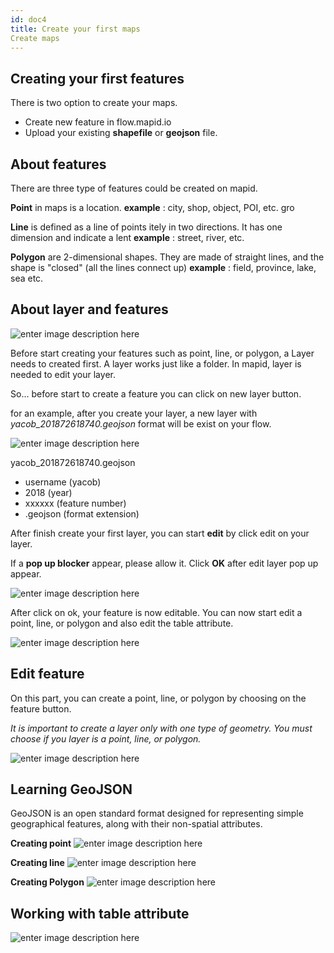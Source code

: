 ```yaml
---
id: doc4
title: Create your first maps
Create maps
---
```


## Creating your first features

There is two option to create your maps.
- Create new feature in flow.mapid.io
- Upload your existing **shapefile** or **geojson** file.


## About features

There are three type of features could be created on mapid.

**Point** in maps is a location.
**example** : city, shop, object, POI, etc. gro

**Line** is defined as a line of points itely in two directions. It has one dimension and indicate a lent
**example** : street, river, etc.

**Polygon** are 2-dimensional shapes. They are made of straight lines, and the shape is "closed" (all the lines connect up)
**example** : field, province, lake, sea etc.

## About layer and features

![enter image description here](https://s3.amazonaws.com/docs.mapid.io/images/Screen+Shot+2018-08-26+at+18.00.25.png)

Before start creating your features such as point, line, or polygon, a Layer needs to created first. A layer works just like a folder. In mapid, layer is needed to edit your layer.

So... before start to create a feature you can click on new layer button.

for an example, after you create your layer, a new layer with *yacob_201872618740.geojson* format will be exist on your flow.

![enter image description here](https://s3.amazonaws.com/docs.mapid.io/images/Screen+Shot+2018-08-26+at+18.07.52.png)

yacob_201872618740.geojson
- username (yacob)
- 2018 (year)
- xxxxxx (feature number)
- .geojson (format extension)

After finish create your first layer, you can start **edit** by click edit on your layer.

If a **pop up blocker** appear, please allow it. Click **OK** after edit layer pop up appear.

![enter image description here](https://s3.amazonaws.com/docs.mapid.io/images/Screen+Shot+2018-08-26+at+19.00.28.png)

After click on ok, your feature is now editable.
You can now start edit a point, line, or polygon and also edit the table attribute.

![enter image description here](https://s3.amazonaws.com/docs.mapid.io/images/Screen+Shot+2018-08-26+at+19.03.28.png)

## Edit feature

On this part, you can create a point, line, or polygon by choosing on the feature button.

*It is important to create a layer only with one type of geometry. You must choose if you layer is a point, line, or polygon.*

![enter image description here](https://s3.amazonaws.com/docs.mapid.io/images/Screen+Shot+2018-08-24+at+16.26.28.png)

## Learning GeoJSON

GeoJSON is an open standard format designed for representing simple geographical features, along with their non-spatial attributes.


**Creating point**
![enter image description here](https://s3.amazonaws.com/docs.mapid.io/images/Screen+Shot+2018-08-24+at+16.32.48.png)

**Creating line**
![enter image description here](https://s3.amazonaws.com/docs.mapid.io/images/Screen+Shot+2018-08-24+at+16.33.10.png)

**Creating Polygon**
![enter image description here](https://s3.amazonaws.com/docs.mapid.io/images/Screen+Shot+2018-08-24+at+16.33.51.png)


## Working with table attribute

![enter image description here](https://s3.amazonaws.com/docs.mapid.io/images/Screen+Shot+2018-08-24+at+16.47.51.png)
